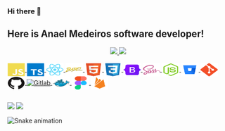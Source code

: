### Hi there 👋

## Here is Anael Medeiros software developer!
<div align="center">
  <a href="https://github.com/anaelj">
  <img height="180em" src="https://github-readme-stats.vercel.app/api?username=anaelj&show_icons=true&theme=dark&include_all_commits=true&count_private=true"/>
  <img height="180em" src="https://github-readme-stats.vercel.app/api/top-langs/?username=anaelj&layout=compact&langs_count=7&theme=dark"/>
</div>
<div style="display: inline_block"><br>
  <img align="center" alt="Js" title="JS"" height="30" width="40" src="https://raw.githubusercontent.com/devicons/devicon/master/icons/javascript/javascript-plain.svg">
  <img align="center" alt="Ts" title="TS" height="30" width="40" src="https://raw.githubusercontent.com/devicons/devicon/master/icons/typescript/typescript-plain.svg">
  <img align="center" alt="React" title="React" height="30" width="40" src="https://raw.githubusercontent.com/devicons/devicon/master/icons/react/react-original.svg">
  <img align="center" alt="Babel" title="Babel" height="30" width="40" src="https://raw.githubusercontent.com/devicons/devicon/master/icons/babel/babel-original.svg">
  <img align="center" alt="HTML" title="HTML" height="30" width="40" src="https://raw.githubusercontent.com/devicons/devicon/master/icons/html5/html5-original.svg">
  <img align="center" alt="CSS" title="CSS" height="30" width="40" src="https://raw.githubusercontent.com/devicons/devicon/master/icons/css3/css3-original.svg">
  <img align="center" alt="Bootstrap" title="Bootstrap" height="30" width="40" src="https://raw.githubusercontent.com/devicons/devicon/master/icons/bootstrap/bootstrap-original.svg">
  <img align="center" alt="SASS" title="SASS" height="30" width="40" src="https://raw.githubusercontent.com/devicons/devicon/master/icons/sass/sass-original.svg">
  <img align="center" alt="NodeJS" title="NodeJS" height="30" width="40" src="https://raw.githubusercontent.com/devicons/devicon/master/icons/nodejs/nodejs-original.svg">
  <img align="center" alt="Bitbucket" title="Bitbucket" height="30" width="40" src="https://raw.githubusercontent.com/devicons/devicon/master/icons/bitbucket/bitbucket-original.svg">
  <img align="center" alt="Git" title="Git" height="30" width="40" src="https://raw.githubusercontent.com/devicons/devicon/master/icons/git/git-original.svg">
  <img align="center" alt="Github" title="Github" height="30" width="40" src="https://raw.githubusercontent.com/devicons/devicon/master/icons/github/github-original.svg">
  <img align="center" alt="Gitlab" title="Gitlab" height="30" width="40" src="https://raw.gitlabusercontent.com/devicons/devicon/master/icons/gitlab/github-original.svg">
  <img align="center" alt="Docker" title="Docker" height="30" width="40" src="https://raw.githubusercontent.com/devicons/devicon/master/icons/docker/docker-original.svg">
  <img align="center" alt="Figma" title="Figma" height="30" width="40" src="https://raw.githubusercontent.com/devicons/devicon/master/icons/figma/figma-original.svg">
  <img align="center" alt="Firebase" title="Firebase" height="30" width="40" src="https://raw.githubusercontent.com/devicons/devicon/master/icons/firebase/firebase-plain.svg">
</div>

  ##
 
<div> 
  <a href = "mailto:anaelj@gmail.com"><img src="https://img.shields.io/badge/-Gmail-%23333?style=for-the-badge&logo=gmail&logoColor=white" target="_blank"></a>
  <a href="https://www.linkedin.com/in/anaelmedeiros" target="_blank"><img src="https://img.shields.io/badge/-LinkedIn-%230077B5?style=for-the-badge&logo=linkedin&logoColor=white" target="_blank"></a> 
 
  ![Snake animation](https://github.com/anaelj/anaelj/blob/output/github-contribution-grid-snake.svg)
 
</div>
